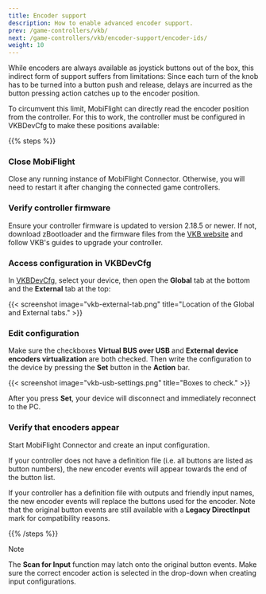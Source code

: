 ```yaml
---
title: Encoder support
description: How to enable advanced encoder support.
prev: /game-controllers/vkb/
next: /game-controllers/vkb/encoder-support/encoder-ids/
weight: 10
---
```

While encoders are always available as joystick buttons out of the box, this indirect form of support suffers from limitations: Since each turn of the knob has to be turned into a button push and release, delays are incurred as the button pressing action catches up to the encoder position.

To circumvent this limit, MobiFlight can directly read the encoder position from the controller. For this to work, the controller must be configured in VKBDevCfg to make these positions available:

{{% steps %}}

### Close MobiFlight

Close any running instance of MobiFlight Connector. Otherwise, you will need to restart it after changing the connected game controllers.

### Verify controller firmware

Ensure your controller firmware is updated to version 2.18.5 or newer. If not, download zBootloader and the firmware files from the [VKB website](https://www.vkbcontrollers.com/pages/downloads) and follow VKB's guides to upgrade your controller.

### Access configuration in VKBDevCfg

In [VKBDevCfg](https://www.vkbcontrollers.com/pages/downloads), select your device, then open the **Global** tab at the bottom and the **External** tab at the top:

{{< screenshot image="vkb-external-tab.png" title="Location of the Global and External tabs." >}}

### Edit configuration

Make sure the checkboxes **Virtual BUS over USB** and **External device encoders virtualization** are both checked. Then write the configuration to the device by pressing the **Set** button in the **Action** bar.

{{< screenshot image="vkb-usb-settings.png" title="Boxes to check." >}}

After you press **Set**, your device will disconnect and immediately reconnect to the PC.

### Verify that encoders appear

Start MobiFlight Connector and create an input configuration.

If your controller does not have a definition file (i.e. all buttons are listed as button numbers), the new encoder events will appear towards the end of the button list.

If your controller has a definition file with outputs and friendly input names, the new encoder events will replace the buttons used for the encoder. Note that the original button events are still available with a **Legacy DirectInput** mark for compatibility reasons.

{{% /steps %}}

> [!NOTE]
> The **Scan for Input** function may latch onto the original button events. Make sure the correct encoder action is selected in the drop-down when creating input configurations.
